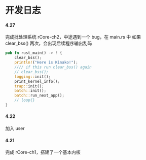 # 开发日志

#### 4.27
完成批处理系统 rCore-ch2，中途遇到一个 bug，在 main.rs 中 如果 clear_bss() 两次，会出现后续程序输出乱码

``` rust
pub fn rust_main() -> ! {
    clear_bss();
    println!("Here is Kinako!");
    //// if this run clear_bss() again
    // clear_bss();
    logging::init();
    print_kernel_info();
    trap::init();
    batch::init();    
    batch::run_next_app();
    // loop{}
}

```


#### 4.22
加入 user

#### 4.21
完成 rCore-ch1，搭建了一个基本内核
